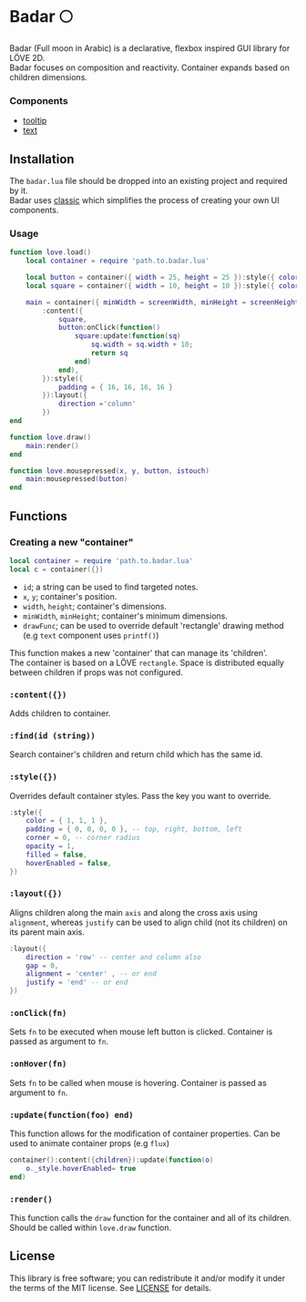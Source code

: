 # Badar 🌕

Badar (Full moon in Arabic) is a declarative, flexbox inspired GUI library for LÖVE 2D.<br>
Badar focuses on composition and reactivity. Container expands based on children dimensions.

### Components

- [tooltip](Components/tooltip.md)
- [text](components/text.lua)

## Installation

The `badar.lua` file should be dropped into an existing project and required by it.<br>
Badar uses [classic](https://github.com/rxi/classic) which simplifies the process of creating your own UI components.

### Usage

```lua
function love.load()
    local container = require 'path.to.badar.lua'

    local button = container({ width = 25, height = 25 }):style({ color = { 1, 0, 0 } })
    local square = container({ width = 10, height = 10 }):style({ color = { 1, 0, 0 }, filled = true })

    main = container({ minWidth = screenWidth, minHeight = screenHeight, hideBorder = true })
        :content({
            square,
            button:onClick(function()
                square:update(function(sq)
                    sq.width = sq.width + 10;
                    return sq
                end)
            end),
        }):style({
            padding = { 16, 16, 16, 16 }
        }):layout({
            direction ='column'
        })
end

function love.draw()
    main:render()
end

function love.mousepressed(x, y, button, istouch)
    main:mousepressed(button)
end
```

## Functions

### Creating a new "container"

```lua
local container = require 'path.to.badar.lua'
local c = container({})
```

- `id`; a string can be used to find targeted notes.
- `x`, `y`; container's position.
- `width`, `height`; container's dimensions.
- `minWidth`, `minHeight`; container's minimum dimensions.
- `drawFunc`; can be used to override default 'rectangle' drawing method (e.g `text` component uses `printf()`)

This function makes a new 'container' that can manage its 'children'. <br>
The container is based on a LÖVE `rectangle`. Space is distributed equally between children if props was not configured.

### `:content({})`

Adds children to container.

### `:find(id (string))`

Search container's children and return child which has the same id.

### `:style({})`

Overrides default container styles. Pass the key you want to override.

```lua
:style({
    color = { 1, 1, 1 },
    padding = { 0, 0, 0, 0 }, -- top, right, bottom, left
    corner = 0, -- corner radius
    opacity = 1,
    filled = false,
    hoverEnabled = false,
})
```

### `:layout({})`

Aligns children along the main `axis` and along the cross axis using `alignment`, whereas `justify` can be used to align child (not its children) on its parent main axis. <br>

```lua
:layout({
    direction = 'row' -- center and column also
    gap = 0,
    alignment = 'center' , -- or end
    justify = 'end' -- or end
})
```

### `:onClick(fn)`

Sets `fn` to be executed when mouse left button is clicked. Container is passed as argument to `fn`.

### `:onHover(fn)`

Sets `fn` to be called when mouse is hovering. Container is passed as argument to `fn`.

### `:update(function(foo) end)`

This function allows for the modification of container properties. Can be used to animate container props (e.g `flux`)

```lua
container():content({children}):update(function(o)
    o._style.hoverEnabled= true
end)
```

### `:render()`

This function calls the `draw` function for the container and all of its children.
Should be called within `love.draw` function.

## License

This library is free software; you can redistribute it and/or modify it under
the terms of the MIT license. See [LICENSE](LICENSE) for details.
